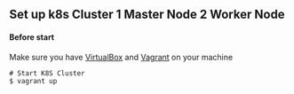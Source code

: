 ## Set up k8s Cluster 1 Master Node 2 Worker Node

#### Before start

Make sure you have [VirtualBox](https://www.virtualbox.org/) and [Vagrant](https://www.vagrantup.com/) on your machine

```
# Start K8S Cluster
$ vagrant up
```
